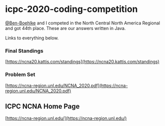 # icpc-2020-coding-competition

[@Ben-Boehlke](https://github.com/Ben-Boehlke) and I competed in the North Central North America Regional and got 44th place. These are our answers written in Java.

Links to everything below.

### Final Standings
[https://ncna20.kattis.com/standings](https://ncna20.kattis.com/standings)

### Problem Set
[https://ncna-region.unl.edu/NCNA_2020.pdf](https://ncna-region.unl.edu/NCNA_2020.pdf)

## ICPC NCNA Home Page
[https://ncna-region.unl.edu/](https://ncna-region.unl.edu/)
